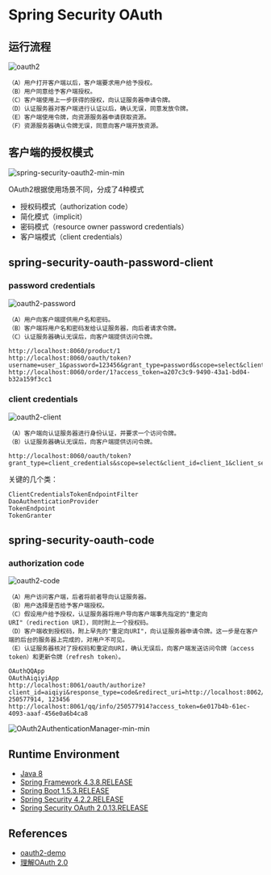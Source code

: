 # Spring Security OAuth

## 运行流程
![oauth2](https://www.wailian.work/images/2019/06/20/oauth2.png)
```
（A）用户打开客户端以后，客户端要求用户给予授权。
（B）用户同意给予客户端授权。
（C）客户端使用上一步获得的授权，向认证服务器申请令牌。
（D）认证服务器对客户端进行认证以后，确认无误，同意发放令牌。
（E）客户端使用令牌，向资源服务器申请获取资源。
（F）资源服务器确认令牌无误，同意向客户端开放资源。
```

## 客户端的授权模式
![spring-security-oauth2-min-min](https://www.wailian.work/images/2019/06/20/spring-security-oauth2-min-min.png)

OAuth2根据使用场景不同，分成了4种模式
- 授权码模式（authorization code）
- 简化模式（implicit）
- 密码模式（resource owner password credentials）
- 客户端模式（client credentials）

## spring-security-oauth-password-client
### password credentials
![oauth2-password](https://www.wailian.work/images/2019/06/20/oauth2-password.png)
```
（A）用户向客户端提供用户名和密码。
（B）客户端将用户名和密码发给认证服务器，向后者请求令牌。
（C）认证服务器确认无误后，向客户端提供访问令牌。
```
```
http://localhost:8060/product/1
http://localhost:8060/oauth/token?username=user_1&password=123456&grant_type=password&scope=select&client_id=client_2&client_secret=123456
http://localhost:8060/order/1?access_token=a207c3c9-9490-43a1-bd04-b32a159f3cc1
```

### client credentials
![oauth2-client](https://www.wailian.work/images/2019/06/20/oauth2-client.png)
```
（A）客户端向认证服务器进行身份认证，并要求一个访问令牌。
（B）认证服务器确认无误后，向客户端提供访问令牌。
```
```
http://localhost:8060/oauth/token?grant_type=client_credentials&scope=select&client_id=client_1&client_secret=123456
```

关键的几个类：
```
ClientCredentialsTokenEndpointFilter
DaoAuthenticationProvider
TokenEndpoint
TokenGranter
```

## spring-security-oauth-code
### authorization code
![oauth2-code](https://www.wailian.work/images/2019/06/20/oauth2-code.png)
```
（A）用户访问客户端，后者将前者导向认证服务器。
（B）用户选择是否给予客户端授权。
（C）假设用户给予授权，认证服务器将用户导向客户端事先指定的"重定向URI"（redirection URI），同时附上一个授权码。
（D）客户端收到授权码，附上早先的"重定向URI"，向认证服务器申请令牌。这一步是在客户端的后台的服务器上完成的，对用户不可见。
（E）认证服务器核对了授权码和重定向URI，确认无误后，向客户端发送访问令牌（access token）和更新令牌（refresh token）。
```
```
OAuthQQApp
OAuthAiqiyiApp
http://localhost:8061/oauth/authorize?client_id=aiqiyi&response_type=code&redirect_uri=http://localhost:8062/aiqiyi/qq/redirect
250577914, 123456
http://localhost:8061/qq/info/250577914?access_token=6e017b4b-61ec-4093-aaaf-456e0a6b4ca8
```

![OAuth2AuthenticationManager-min-min](https://www.wailian.work/images/2019/06/20/OAuth2AuthenticationManager-min-min.png)

## Runtime Environment
- [Java 8](http://www.oracle.com/technetwork/java/javase/downloads/jdk8-downloads-2133151.html)
- [Spring Framework 4.3.8.RELEASE](http://projects.spring.io/spring-framework)
- [Spring Boot 1.5.3.RELEASE](https://projects.spring.io/spring-boot)
- [Spring Security 4.2.2.RELEASE](https://spring.io/projects/spring-security)
- [Spring Security OAuth 2.0.13.RELEASE](https://spring.io/projects/spring-security-oauth)

## References
- [oauth2-demo](https://github.com/lexburner/oauth2-demo)
- [理解OAuth 2.0](http://www.ruanyifeng.com/blog/2014/05/oauth_2_0.html)